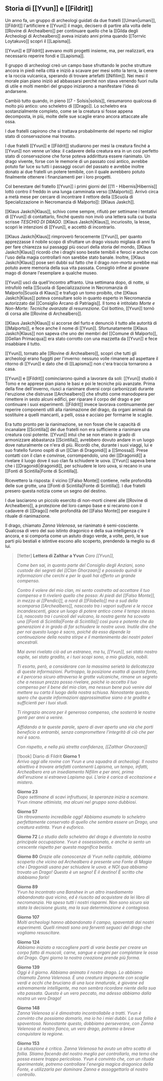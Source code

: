 
## Storia di [[Yvun]] e [[Fildrit]]

Un anno fa, un gruppo di archeologi guidati da due fratelli [[Umani|umani]], [[Fildrit]] l'artificiere e [[Yvun]] il mago, decisero di partire alla volta delle [[Rovine di Archealbero]] per continuare quello che la [[Gilda degli Archeologi di Archealbero]] aveva iniziato anni prima quando [[Torrvic Loytakuvo]] scoprì il [[Lapisma]]. 

[[Yvun]] e [[Fildrit]] avevano molti progetti insieme, ma, per realizzarli, era necessario reperire fondi e [[Lapisma]]. 

Il gruppo di archeologi creò un campo base sfruttando le poche strutture ancora in piedi nella città e iniziò a scavare per mesi sotto la terra, la cenere e la roccia vulcanica, sperando di trovare artefatti [[Nifilim]]. 
Nei mesi il morale pian piano iniziò ad abbassarsi perché non stava venendo fuori nulla di utile e molti membri del gruppo iniziarono a manifestare l'idea di andarsene. 

Cambiò tutto quando, in pieno [[7 - Solsis|solsis]], riesumarono qualcosa di molto più antico: uno scheletro di [[Drago]]. Lo scheletro era sostanzialmente completo, come se la creatura si fosse appena decomposta, in più, molte delle sue scaglie erano ancora attaccate alle ossa. 

I due fratelli capirono che si trattava probabilmente del reperto nel miglior stato di conservazione mai trovato. 

I due fratelli [[Yvun]] e [[Fildrit]] studiarono per mesi la creatura finché a [[Yvun]] non venne un'idea: il cadavere della creatura era in un così perfetto stato di conservazione che forse poteva addirittura essere rianimato. Un drago vivente, forse con le memorie di un passato così antico, avrebbe potuto far luce su tutti i passaggi oscuri del passato e avrebbe inoltre donato ai due fratelli un potere temibile, con il quale avrebbero potuto finalmente ottenere i finanziamenti per i loro progetti. 

Col benestare del fratello [[Yvun]] i primi giorni del [[11 - Hibernis|Hibernis]] lottò contro il freddo in una lunga camminata verso [[Malporto]]. Arrivò circa a metà mese per cercare di incontrare il rettore della [[Scuola di Specializzazione in Necromanzia di Malporto]]: [[Klaus Jaskch]]. 

[[Klaus Jaskch|Klaus]], schivo come sempre, rifiutò per settimane i tentativi di [[Yvun]] di contattarlo, finché questo non inviò una lettera sulla cui busta scrisse *TESCHIO DI DRAGO*. [[Klaus Jaskch|Klaus]], incuriosito, la lesse, scoprì le intenzioni di [[Yvun]], e accettò di incontrarlo. 

[[Klaus Jaskch|Klaus]] rimproverò ferocemente [[Yvun]], per quanto apprezzasse il nobile scopo di sfruttare un drago vissuto migliaia di anni fa per fare chiarezza sui passaggi più oscuri della storia del mondo, [[Klaus Jaskch|Klaus]] ricordò che i draghi sono bestie temibili e feroci e anche con l'uso della magia controllarli non sarebbe stato banale. Inoltre, [[Klaus Jaskch|Klaus]] pose seri dubbi sul fatto che il drago *non-morto* avrebbe mai potuto avere memoria della sua vita passata. Consigliò infine al giovane mago di donare l'esemplare a qualche museo. 

[[Yvun]] uscì da quell'incontro affranto. Una settimana dopo, di notte, si intrufolò nella [[Scuola di Specializzazione in Necromanzia di Malporto|Scuola di Klaus]] e trafugò un tomo proibito, che [[Klaus Jaskch|Klaus]] poteva consultare solo in quanto esperto in Necromanzia autorizzato dal [[Consiglio Arcano di Patriagis]]. Il tomo è intitolato *Morte e Non-Morte: Tecniche avanzate di resurrezione*. 
Col bottino, [[Yvun]] tornò di corsa alle [[Rovine di Archealbero]]. 

[[Klaus Jaskch|Klaus]] si accorse del furto e denunciò il tutto alle autorità di [[Malporto]], e fece anche il nome di [[Yvun]]. Sfortunatamente [[Klaus Jaskch|Klaus]] non sapeva che uno dei membri del [[Comune di Malporto]], [[Gellan Primacqua]] era stato corrotto con una mazzetta da [[Yvun]] e fece insabbiare il tutto. 

[[Yvun]], tornato alle [[Rovine di Archealbero]], scoprì che tutti gli archeologi erano fuggiti per l'inverno: nessuno volle rimanere ad aspettare il ritorno di [[Yvun]] e dato che di [[Lapisma]] non c'era traccia tornarono a casa. 

[[Yvun]] e [[Fildrit]] cominciarono quindi a lavorare da soli: [[Yvun]] studiò il Tomo e ne apprese pian piano le basi e poi le tecniche più avanzate. Prima della fine dell'inverno, riuscì a rianimare diversi corpi carbonizzati durante l'eruzione che distrusse [[Archealbero]] che sfruttò come manodopera per rimettere in sesto alcuni edifici, per riparare il corpo del drago e per continuare i suoi esperimenti. 
[[Fildrit]] invece lavorava continuamente per reperire componenti utili alla rianimazione del drago, da organi animali da sostituire a quelli mancanti, a pelli, ossa e acciaio per formarne le scaglie. 

Era tutto pronto per la rianimazione, se non fosse che le capacità di incanalare [[Scintilla]] dei due fratelli non era sufficiente a rianimare una creatura così potente. [[Yvun]] intuì che se non erano in grado di armonizzare abbastanza [[Scintilla]], avrebbero dovuto andare in un luogo dove naturalmente ce n'era di più. Ricordò che, durante i suoi viaggi, lui e suo fratello furono ospiti di un [[Clan di Dragonidi]] a [[Smossa]]. 
Prese contatti con il clan e convinse, corrompendolo, uno dei [[Dragonidi]] a rivelare il luogo dove il suo clan fa schiudere le uova. [[Yvun]] sapeva bene che i [[Dragonidi|dragonidi]], per schiudere le loro uova, si recano in una [[Fonti di Scintilla|Fonte di Scintilla]]. 

Ricevettero la risposta: il vicino [[Falso Monte]] contiene, nelle profondità delle sue grotte, una [[Fonti di Scintilla|Fonte di Scintilla]]. I due fratelli presero questa notizia come un segno del destino. 

I due lasciarono un piccolo esercito di non-morti cinerei alle [[Rovine di Archealbero]], a protezione del loro campo base e si recarono con il cadavere di [[Drago]] nelle profondità del [[Falso Monte]] per eseguire il rituale di rianimazione. 

Il drago, chiamato *Zanna Velenosa*, se rianimato è semi-cosciente. Qualcosa di vero del suo istinto dragonico e della sua intelligenza c'è ancora, e si comporta come un astuto drago verde, a volte, però, le sue parti più bestiali e istintive escono allo scoperto, prendendo la meglio su di lui. 


> [!letter] **Lettera di Zalthar a Yvun**
>*Caro [[Yvun]],*
> 
 >*Come ben sai, in quanto parte del Consiglio degli Anziani, sono custode dei segreti del [[Clan Ghorzaan]] e possiedo quindi le informazioni che cerchi e per le quali hai offerto un grande compenso.*
 > 
 >*Contro il volere del mio clan, mi sento costretto ad accettare il tuo compenso e ti rivelerò quello che posso*: 
 >*Ai piedi del [[Falso Monte]], in mezzo ai [[Pendici]], a nord di [[Filobello]] ma a sud della scomparsa [[Archealbero]], nascosto tra i vapori sulfurei e le rocce incandescenti, giace un luogo di potere antico come il tempo stesso. 
 >Là, nascosto tra i cunicoli del vulcano, la nostra gente ha scovato una [[Fonti di Scintilla|Fonte di Scintilla]] così pura e potente che da generazioni è in grado di far schiudere le nostre uova. Inutile dire che per noi questo luogo è sacro, poiché da esso dipende la continuazione della nostra stirpe e il mantenimento dei nostri poteri ancestrali.* 
 >
 >*Mai avrei rivelato ciò ad un estraneo, ma tu, [[Yvun]], sei stato nostro ospite, sei stato gradito, e i tuoi scopi sono, a mio giudizio, nobili*. 
 >
 >*Ti esorto, però, a considerare con la massima serietà la delicatezza di queste informazioni. Purtroppo, la posizione esatta di questa fonte, e il percorso sicuro attraverso le grotte vulcaniche, rimane un segreto che a nessun prezzo posso rivelare, poiché io accetto il tuo compenso per il bene del mio clan, ma nessun bene può venire dal mettere su carta il luogo della nostra schiusa. Nonostante questo, spero che queste informazioni approssimative siano a te gradite e sufficienti per i tuoi studi.*
 >
 >*Ti ringrazio ancora per il generoso compenso, che sosterrà le nostre genti per anni a venire.*
 >
 >*Affidando a te queste parole, spero di aver aperto una via che porti beneficio a entrambi, senza compromettere l'integrità di ciò che per noi è sacro.*
 >
 >*Con rispetto, e nella più stretta confidenza,*
 >*[[Zalthar Ghorzaan]]*


> [!book] Diario di Fildrit
> **Giorno 1**  
> *Arrivo oggi alle rovine con Yvun e una squadra di archeologi. Il nostro obiettivo è trovare artefatti contenenti Lapisma, un tempo, infatti, Archealbero era un insediamento Nifilim e per anni, prima dell'eruzione si estraeva Lapisma qui. L'aria è carica di eccitazione e mistero*. 
> 
> **Giorno 23**  
> *Dopo settimane di scavi infruttuosi, la speranza inizia a scemare. Yvun rimane ottimista, ma alcuni nel gruppo sono dubbiosi*.
> 
> **Giorno 57**  
> *Un ritrovamento incredibile oggi! Abbiamo esumato lo scheletro perfettamente conservato di quello che sembra essere un Drago, una creatura estinta. Yvun è euforico*.
> 
> **Giorno 72**
> *Lo studio dello scheletro del drago è diventato la nostra principale occupazione. Yvun è ossessionato, e anche io sento un crescente rispetto per questa magnifica bestia*.
> 
> **Giorno 80**
> *Grazie alle conoscenze di Yvun nella capitale, abbiamo scoperto che vicino ad Archealbero è presente una Fonte di Magia che i Dragonidi usano per schiudere le uova. e NOI qua abbiamo trovato un Drago! Questo è un segno! È il destino! È scritto che dobbiamo farlo!*
> 
> **Giorno 89**  
> *Yvun ha incontrato una Banshee in un altro insediamento abbandonato qua vicino, ed è riuscito ad acquistare da lei libro di necromanzia. Ha speso tutti i nostri risparmi. Non sono sicuro sia stata la decisione giusta, ma la sua determinazione è contagiosa*.
> 
> **Giorno 107**  
> *Molti archeologi hanno abbandonato il campo, spaventati dai nostri esperimenti. Quelli rimasti sono ora ferventi seguaci del drago che vogliamo resuscitare.*
> 
> **Giorno 124**  
> *Abbiamo iniziato a raccogliere parti di varie bestie per creare un corpo fatto di muscoli, carne, sangue e organi per completare le ossa del Drago. Ogni giorno la nostra creazione prende più forma.*
> 
> **Giorno 139**  
> *Oggi è il giorno. Abbiamo animato il nostro drago. Lo abbiamo chiamato Zanna Velenosa. È una creatura imponente con scaglie verdi e occhi che bruciano di una luce innaturale, è giovane ed estremamente intelligente, ma non sembra ricordare niente della sua vita passata. Questo è un vero peccato, ma adesso abbiamo dalla nostra un vero Drago!*
> 
> **Giorno 148**  
> *Zanna Velenosa si è dimostrato incontrollabile a tratti. Yvun è convinto che possiamo domarlo, ma io ho i miei dubbi. La sua follia è spaventosa. Nonostante questo, dobbiamo perseverare, con Zanna Velenosa al nostro fianco, un vero drago, potremo a breve conquistare la regione.* 
> 
> **Giorno 153**  
> *La situazione è critica. Zanna Velenosa ha avuto un altro scatto di follia. Stiamo facendo del nostro meglio per controllarlo, ma temo che possa essere troppo pericoloso. Yvun è convinto che, con un rituale sperimentale, potremo controllare l'energia magica dragonica della Fonte, e utilizzarla per dominare Zanna e assoggettarlo al nostro controllo*. 



